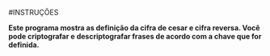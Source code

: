 #INSTRUÇÕES

<b> Este programa mostra as definição da cifra de cesar e cifra reversa. Você pode criptografar e descriptografar frases de acordo com a chave que for definida. </b>
